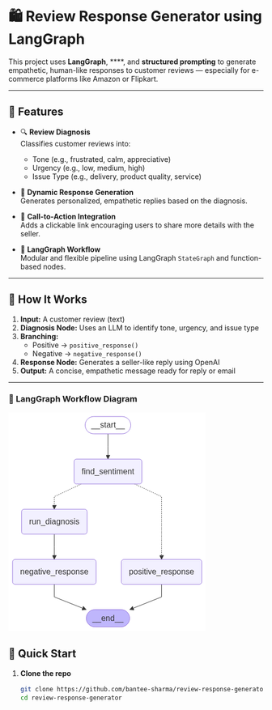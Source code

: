 # 🛍️ Review Response Generator using LangGraph

This project uses **LangGraph**, ****, and **structured prompting** to generate empathetic, human-like responses to customer reviews — especially for e-commerce platforms like Amazon or Flipkart.

---

## 📌 Features

- 🔍 **Review Diagnosis**  
  Classifies customer reviews into:
  - Tone (e.g., frustrated, calm, appreciative)
  - Urgency (e.g., low, medium, high)
  - Issue Type (e.g., delivery, product quality, service)

- 🤖 **Dynamic Response Generation**  
  Generates personalized, empathetic replies based on the diagnosis.

- 🔗 **Call-to-Action Integration**  
  Adds a clickable link encouraging users to share more details with the seller.

- 🔄 **LangGraph Workflow**  
  Modular and flexible pipeline using LangGraph `StateGraph` and function-based nodes.

---

## 🧠 How It Works

1. **Input:** A customer review (text)
2. **Diagnosis Node:** Uses an LLM to identify tone, urgency, and issue type
3. **Branching:**  
   - Positive → `positive_response()`  
   - Negative → `negative_response()`
4. **Response Node:** Generates a seller-like reply using OpenAI
5. **Output:** A concise, empathetic message ready for reply or email

---

### 🧭 LangGraph Workflow Diagram

![LangGraph Flowchart](images/langgraph-workflow.png)

## 🚀 Quick Start

1. **Clone the repo**
   ```bash
   git clone https://github.com/bantee-sharma/review-response-generator.git
   cd review-response-generator


